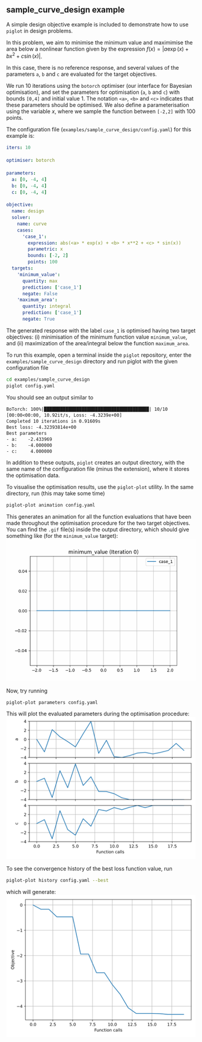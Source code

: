 ## sample_curve_design example

A simple design objective example is included to demonstrate how to use `piglot` in design problems.

In this problem, we aim to minimise the minimum value and maximimise the area below a nonlinear function given by the expression $f(x) = |a \exp(x) + bx^2+c\sin(x)|$.

In this case, there is no reference response, and several values of the parameters `a`, `b` and `c` are evaluated for the target objectives.

We run 10 iterations using the `botorch` optimiser (our interface for Bayesian optimisation), and set the parameters for optimisation (`a`, `b` and `c`) with bounds `[0,4]` and initial value 1.
The notation `<a>`, `<b>` and `<c>` indicates that these parameters should be optimised.
We also define a parameterisation using the variable $x$, where we sample the function between `[-2,2]` with 100 points.

The configuration file (`examples/sample_curve_design/config.yaml`) for this example is:
```yaml
iters: 10

optimiser: botorch

parameters:
  a: [0, -4, 4]
  b: [0, -4, 4]
  c: [0, -4, 4]

objective:
  name: design
  solver:
    name: curve
    cases:
      'case_1':
        expression: abs(<a> * exp(x) + <b> * x**2 + <c> * sin(x))
        parametric: x
        bounds: [-2, 2]
        points: 100
  targets:
    'minimum_value':
      quantity: max
      prediction: ['case_1']
      negate: False
    'maximum_area':
      quantity: integral
      prediction: ['case_1']
      negate: True
```
The generated response with the label `case_1` is optimised having two target objectives: (i) minimisation of the minimum function value `minimum_value`, and (ii) maximization of the area/integral below the function `maximum_area`.

To run this example, open a terminal inside the `piglot` repository, enter the `examples/sample_curve_design` directory and run piglot with the given configuration file
```bash
cd examples/sample_curve_design
piglot config.yaml
```
You should see an output similar to
```
BoTorch: 100%|███████████████████████████████████████| 10/10 [00:00<00:00, 10.92it/s, Loss: -4.3239e+00]
Completed 10 iterations in 0.91609s
Best loss: -4.32393814e+00
Best parameters
- a:    -2.433969
- b:    -4.000000
- c:     4.000000
```
In addition to these outputs, `piglot` creates an output directory, with the same name of the configuration file (minus the extension), where it stores the optimisation data.

To visualise the optimisation results, use the `piglot-plot` utility.
In the same directory, run (this may take some time)
```bash
piglot-plot animation config.yaml
```
This generates an animation for all the function evaluations that have been made throughout the optimisation procedure for the two target objectives.
You can find the `.gif` file(s) inside the output directory, which should give something like (for the `minimum_value` target):
![Best case plot](../../docs/source/design_example/animation.gif)

Now, try running
```bash
piglot-plot parameters config.yaml
```
This will plot the evaluated parameters during the optimisation procedure: 
![Best case plot](../../docs/source/design_example/parameters.svg)

To see the convergence history of the best loss function value, run
```bash
piglot-plot history config.yaml --best
```
which will generate:
![Best case plot](../../docs/source/design_example/loss.svg)